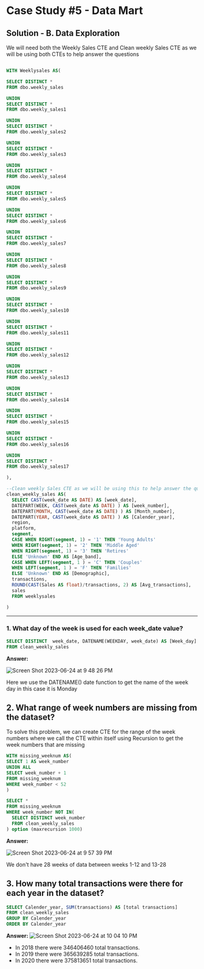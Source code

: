 # Case Study #5 - Data Mart

## Solution - B. Data Exploration

We will need both the Weekly Sales CTE and Clean weekly Sales CTE as we will be using both CTEs  to help answer the questions


````sql

WITH Weeklysales AS(

SELECT DISTINCT *
FROM dbo.weekly_sales

UNION 
SELECT DISTINCT *
FROM dbo.weekly_sales1

UNION 
SELECT DISTINCT *
FROM dbo.weekly_sales2

UNION 
SELECT DISTINCT *
FROM dbo.weekly_sales3

UNION 
SELECT DISTINCT *
FROM dbo.weekly_sales4

UNION 
SELECT DISTINCT *
FROM dbo.weekly_sales5

UNION 
SELECT DISTINCT *
FROM dbo.weekly_sales6

UNION 
SELECT DISTINCT *
FROM dbo.weekly_sales7

UNION 
SELECT DISTINCT *
FROM dbo.weekly_sales8

UNION 
SELECT DISTINCT *
FROM dbo.weekly_sales9

UNION 
SELECT DISTINCT *
FROM dbo.weekly_sales10

UNION 
SELECT DISTINCT *
FROM dbo.weekly_sales11

UNION 
SELECT DISTINCT *
FROM dbo.weekly_sales12

UNION 
SELECT DISTINCT *
FROM dbo.weekly_sales13

UNION 
SELECT DISTINCT *
FROM dbo.weekly_sales14

UNION 
SELECT DISTINCT *
FROM dbo.weekly_sales15

UNION 
SELECT DISTINCT *
FROM dbo.weekly_sales16

UNION 
SELECT DISTINCT *
FROM dbo.weekly_sales17

),

--Clean weekly Sales CTE as we will be using this to help answer the questions
clean_weekly_sales AS(
  SELECT CAST(week_date AS DATE) AS [week_date],
  DATEPART(WEEK, CAST(week_date AS DATE) ) AS [week_number],
  DATEPART(MONTH, CAST(week_date AS DATE) ) AS [Month_number],
  DATEPART(YEAR, CAST(week_date AS DATE) ) AS [Calender_year],
  region,
  platform,
  segment,
  CASE WHEN RIGHT(segment, 1) = '1' THEN 'Young Adults'
  WHEN RIGHT(segment, 1) = '2' THEN 'Middle Aged'
  WHEN RIGHT(segment, 1) = '3' THEN 'Retires'
  ELSE 'Unknown' END AS [Age_band],
  CASE WHEN LEFT(segment, 1 ) = 'C' THEN 'Couples'
  WHEN LEFT(segment, 1 ) = 'F' THEN 'Families'
  ELSE 'Unknown' END AS [Demographic],
  transactions,
  ROUND(CAST(Sales AS float)/transactions, 2) AS [Avg_transactions],
  sales
  FROM weeklysales

)

````
***

### 1. What day of the week is used for each week_date value?


````sql
SELECT DISTINCT  week_date, DATENAME(WEEKDAY, week_date) AS [Week_day]
FROM clean_weekly_sales
````

**Answer:**

![Screen Shot 2023-06-24 at 9 48 26 PM](https://github.com/KennethManzi1/8-week-SQL-Challenge/assets/120513764/714a5c26-8b0f-48df-897d-526beab3a369)

Here we use the DATENAME() date function to get the name of the week day in this case it is Monday


## 2. What range of week numbers are missing from the dataset?

To solve this problem, we can create CTE for the range of the week numbers where we call the CTE within itself using Recursion to get the week numbers that are missing


````sql
WITH missing_weeknum AS(
SELECT 1 AS week_number
UNION ALL
SELECT week_number + 1
FROM missing_weeknum
WHERE week_number < 52
)

SELECT *
FROM missing_weeknum
WHERE week_number NOT IN(
  SELECT DISTINCT week_number
  FROM clean_weekly_sales
) option (maxrecursion 1000)

````

**Answer:**

![Screen Shot 2023-06-24 at 9 57 39 PM](https://github.com/KennethManzi1/8-week-SQL-Challenge/assets/120513764/07148554-cb30-406c-a134-3301002caa40)

We don't have 28 weeks of data between weeks 1-12 and 13-28

## 3. How many total transactions were there for each year in the dataset?
````sql
SELECT Calender_year, SUM(transactions) AS [total transactions]
FROM clean_weekly_sales
GROUP BY Calender_year
ORDER BY Calender_year

````

**Answer:**
![Screen Shot 2023-06-24 at 10 04 10 PM](https://github.com/KennethManzi1/8-week-SQL-Challenge/assets/120513764/ed193b13-1737-47fc-b5dd-f1b939b71462)

- In 2018 there were 346406460 total transactions.
- In 2019 there were 365639285 total transactions.
- In 2020 there were 375813651 total transactions.


